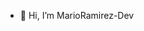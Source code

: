 - 👋 Hi, I’m MarioRamirez-Dev


<!---
MarioRamirez-Dev/MarioRamirez-Dev is a ✨ special ✨ repository because its `README.md` (this file) appears on your GitHub profile.
You can click the Preview link to take a look at your changes.
--->
